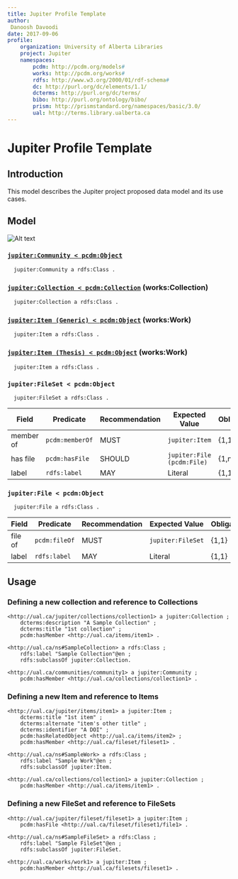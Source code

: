 ```yaml
---
title: Jupiter Profile Template
author:
 Danoosh Davoodi
date: 2017-09-06
profile:
    organization: University of Alberta Libraries
    project: Jupiter
    namespaces:
        pcdm: http://pcdm.org/models#
        works: http://pcdm.org/works#
        rdfs: http://www.w3.org/2000/01/rdf-schema#
        dc: http://purl.org/dc/elements/1.1/
        dcterms: http://purl.org/dc/terms/
        bibo: http://purl.org/ontology/bibo/
        prism: http://prismstandard.org/namespaces/basic/3.0/
        ual: http://terms.library.ualberta.ca
---
```

# Jupiter Profile Template 
## Introduction 

This model describes the Jupiter project proposed data model and its use cases.


## Model
![Alt text](https://github.com/ualbertalib/metadata/blob/master/metadata-wrangling/draft%20single%20file.jpg)

### [`jupiter:Community < pcdm:Object`](https://github.com/ualbertalib/metadata/blob/master/data_dictionary/profile_community.md)
  ```turtle
    jupiter:Community a rdfs:Class .
  ```

### [`jupiter:Collection < pcdm:Collection`](https://github.com/ualbertalib/metadata/blob/master/data_dictionary/profile_collection.md) (works:Collection)
  ```turtle
    jupiter:Collection a rdfs:Class .
  ```

### [`jupiter:Item (Generic) < pcdm:Object`](https://github.com/ualbertalib/metadata/blob/master/data_dictionary/profile_generic.md) (works:Work)
  ```turtle
    jupiter:Item a rdfs:Class .
  ```

### [`jupiter:Item (Thesis) < pcdm:Object`](https://github.com/ualbertalib/metadata/blob/master/data_dictionary/profile_thesis.md) (works:Work)
  ```turtle
    jupiter:Item a rdfs:Class .
  ```

### `jupiter:FileSet < pcdm:Object`
  ```turtle
    jupiter:FileSet a rdfs:Class .
  ```

| Field            | Predicate              | Recommendation   | Expected Value         | Obligation       |
|------------------|------------------------|------------------|------------------------|------------------|
| member of        | `pcdm:memberOf`        | MUST             | `jupiter:Item`         | {1,1}            |
| has file         | `pcdm:hasFile`         | SHOULD           | `jupiter:File (pcdm:File)`| {1,n}           |
| label            | `rdfs:label`           | MAY              | Literal                | {1,1}            |

### `jupiter:File < pcdm:Object`
  ```turtle
    jupiter:File a rdfs:Class .
  ```

| Field            | Predicate              | Recommendation   | Expected Value         | Obligation       |
|------------------|------------------------|------------------|------------------------|------------------|
| file of          | `pcdm:fileOf`          | MUST             | `jupiter:FileSet`      | {1,1}            |
| label            | `rdfs:label`           | MAY              | Literal                | {1,1}            |


## Usage 
### Defining a new collection and reference to Collections
```turtle
<http://ual.ca/jupiter/collections/collection1> a jupiter:Collection ;
    dcterms:description "A Sample Collection" ;
    dcterms:title "1st collection" ;
    pcdm:hasMember <http://ual.ca/items/item1> .

<http://ual.ca/ns#SampleCollection> a rdfs:Class ;
    rdfs:label "Sample Collection"@en ;
    rdfs:subclassOf jupiter:Collection.

<http://ual.ca/communities/community1> a jupiter:Community ;
    pcdm:hasMember <http://ual.ca/collections/collection1> .
```

### Defining a new Item and reference to Items
```turtle
<http://ual.ca/jupiter/items/item1> a jupiter:Item ;
    dcterms:title "1st item" ;
    dcterms:alternate "item's other title" ;
    dcterms:identifier "A DOI" ;
    pcdm:hasRelatedObject <http://ual.ca/items/item2> ;
    pcdm:hasMember <http://ual.ca/fileset/fileset1> .

<http://ual.ca/ns#SampleWork> a rdfs:Class ;
    rdfs:label "Sample Work"@en ;
    rdfs:subclassOf jupiter:Item.

<http://ual.ca/collections/collection1> a jupiter:Collection ;
    pcdm:hasMember <http://ual.ca/items/item1> .
```

### Defining a new FileSet and reference to FileSets
```turtle 
<http://ual.ca/jupiter/fileset/fileset1> a jupiter:Item ;
    pcdm:hasFile <http://ual.ca/fileset/fileset1/file1> .

<http://ual.ca/ns#SampleFileSet> a rdfs:Class ;
    rdfs:label "Sample FileSet"@en ;
    rdfs:subclassOf jupiter:FileSet.

<http://ual.ca/works/work1> a jupiter:Item ;
    pcdm:hasMember <http://ual.ca/filesets/fileset1> .
```
